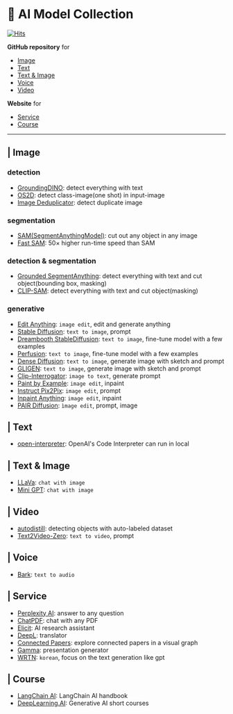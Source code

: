 # 📁 AI Model Collection
[![Hits](https://hits.seeyoufarm.com/api/count/incr/badge.svg?url=https%3A%2F%2Fgithub.com%2Friverallzero%2FAI-Model-Collection&count_bg=%23A0BC8B&title_bg=%23289629&icon=openai.svg&icon_color=%23FFFFFF&title=hits&edge_flat=false)](https://hits.seeyoufarm.com)

**GitHub repository** for 
- [Image](https://github.com/riverallzero/Generative-AI/tree/main#-image)
- [Text](https://github.com/riverallzero/Generative-AI/tree/main/#-text)
- [Text & Image](https://github.com/riverallzero/Generative-AI/tree/main/#-text--image)
- [Voice](https://github.com/riverallzero/Generative-AI/tree/main/#-voice)
- [Video](https://github.com/riverallzero/Generative-AI/tree/main#-video)

**Website** for 
- [Service](https://github.com/riverallzero/Generative-AI/tree/main/#-service)
- [Course](https://github.com/riverallzero/Generative-AI/tree/main/#-course) 

***

## | Image
### detection
- [GroundingDINO](https://github.com/IDEA-Research/GroundingDINO): detect everything with text
- [OS2D](https://github.com/aosokin/os2d): detect class-image(one shot) in input-image
- [Image Deduplicator](https://github.com/idealo/imagededup): detect duplicate image

### segmentation
- [SAM(SegmentAnythingModel)](https://github.com/facebookresearch/segment-anything): cut out any object in any image
- [Fast SAM](https://github.com/CASIA-IVA-Lab/FastSAM): 50× higher run-time speed than SAM

### detection & segmentation
- [Grounded SegmentAnything](https://github.com/IDEA-Research/Grounded-Segment-Anything): detect everything with text and cut object(bounding box, masking)
- [CLIP-SAM](https://github.com/maxi-w/CLIP-SAM): detect everything with text and cut object(masking)

### generative
- [Edit Anything](https://github.com/sail-sg/EditAnything): ```image edit```, edit and generate anything
- [Stable Diffusion](https://github.com/Stability-AI/stablediffusion): ```text to image```, prompt
- [Dreambooth StableDiffusion](https://github.com/XavierXiao/Dreambooth-Stable-Diffusion): ```text to image```, fine-tune model with a few examples
- [Perfusion](https://github.com/ChenDarYen/Key-Locked-Rank-One-Editing-for-Text-to-Image-Personalization): ```text to image```, fine-tune model with a few examples
- [Dense Diffusion](https://github.com/naver-ai/DenseDiffusion): ```text to image```, generate image with sketch and prompt
- [GLIGEN](https://github.com/gligen/GLIGEN): ```text to image```, generate image with sketch and prompt
- [Clip-Interrogator](https://github.com/pharmapsychotic/clip-interrogator): ```image to text```, generate prompt
- [Paint by Example](https://github.com/Fantasy-Studio/Paint-by-Example): ```image edit```, inpaint
- [Instruct Pix2Pix](https://github.com/timothybrooks/instruct-pix2pix): ```image edit```, prompt
- [Inpaint Anything](https://github.com/geekyutao/Inpaint-Anything): ```image edit```, inpaint
- [PAIR Diffusion](https://github.com/Picsart-AI-Research/PAIR-Diffusion): ```ìmage edit```, prompt, image

## | Text
- [open-interpreter](https://github.com/KillianLucas/open-interpreter): OpenAI's Code Interpreter can run in local

## | Text & Image
- [LLaVa](https://github.com/haotian-liu/LLaVA): ```chat with image```
- [Mini GPT](https://github.com/Vision-CAIR/MiniGPT-4): ```chat with image```

## | Video
- [autodistill](https://github.com/autodistill/autodistill): detecting objects with auto-labeled dataset
- [Text2Video-Zero](https://github.com/Picsart-AI-Research/Text2Video-Zero): ```text to video```, prompt

## | Voice
- [Bark](https://github.com/suno-ai/bark): ```text to audio```

## | Service
- [Perplexity AI](https://www.perplexity.ai/search/c1cd6e16-21e4-45e2-971b-5a077abd2c36?s=u): answer to any question
- [ChatPDF](https://www.chatpdf.com/): chat with any PDF
- [Elicit](https://elicit.org/): AI research assistant
- [DeepL](https://www.deepl.com/): translator
- [Connected Papers](https://www.connectedpapers.com/): explore connected papers in a visual graph
- [Gamma](https://gamma.app/): presentation generator
- [WRTN](https://wrtn.ai/): ```korean```, focus on the text generation like gpt

## | Course
- [LangChain AI](https://www.pinecone.io/learn/langchain/): LangChain AI handbook
- [DeepLearning.AI](https://www.deeplearning.ai/short-courses/): Generative AI short courses
